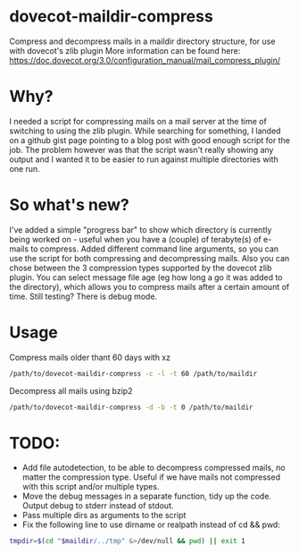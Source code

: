 # dovecot-maildir-compress
Compress and decompress mails in a maildir directory structure, for use with dovecot's zlib plugin
More information can be found here: https://doc.dovecot.org/3.0/configuration_manual/mail_compress_plugin/

# Why?
I needed a script for compressing mails on a mail server at the time of switching to using the zlib plugin. While searching for something, I landed on a github gist page pointing to a blog post with good enough script for the job. The problem however was that the script wasn't really showing any output and I wanted it to be easier to run against multiple directories with one run.

# So what's new?
I've added a simple "progress bar" to show which directory is currently being worked on - useful when you have a (couple) of terabyte(s) of e-mails to compress. Added different command line arguments, so you can use the script for both compressing and decompressing mails. Also you can chose between the 3 compression types supported by the dovecot zlib plugin. You can select message file age (eg how long a go it was added to the directory), which allows you to compress mails after a certain amount of time.
Still testing? There is debug mode.

# Usage
Compress mails older thant 60 days with xz
```bash
/path/to/dovecot-maildir-compress -c -l -t 60 /path/to/maildir
```
Decompress all mails using bzip2
```bash
/path/to/dovecot-maildir-compress -d -b -t 0 /path/to/maildir
```

# TODO:
- Add file autodetection, to be able to decompress compressed mails, no matter the compression type. Useful if we have mails not compressed with this script and/or multiple types.
- Move the debug messages in a separate function, tidy up the code. Output debug to stderr instead of stdout.
- Pass multiple dirs as arguments to the script
- Fix the following line to use dirname or realpath instead of cd && pwd:
```bash
tmpdir=$(cd "$maildir/../tmp" &>/dev/null && pwd) || exit 1
```
